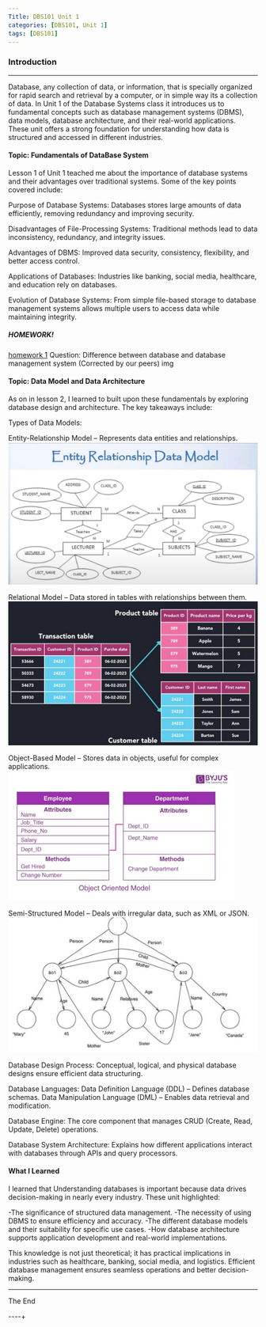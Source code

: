 ```yaml
---
Title: DBS101 Unit 1
categories: [DBS101, Unit 1]
tags: [DBS101]
---
```


### Introduction
----
Database, any collection of data, or information, that is specially organized for rapid search and retrieval by a computer, or in simple way its a collection of data. In Unit 1 of the Database Systems class it introduces us to fundamental concepts such as database management systems (DBMS), data models, database architecture, and their real-world applications. These unit offers a strong foundation for understanding how data is structured and accessed in different industries.

#### Topic: Fundamentals of DataBase System
Lesson 1 of Unit 1 teached me about the importance of database systems and their advantages over traditional systems.
Some of the key points covered include:

Purpose of Database Systems: Databases stores large amounts of data efficiently, removing redundancy and improving security.

Disadvantages of File-Processing Systems: Traditional methods lead to data inconsistency, redundancy, and integrity issues.

Advantages of DBMS: Improved data security, consistency, flexibility, and better access control.

Applications of Databases: Industries like banking, social media, healthcare, and education rely on databases.

Evolution of Database Systems: From simple file-based storage to database management 
systems allows multiple users to access data while maintaining integrity.

##### HOMEWORK!
[homework 1](../hw1.jpg)
Question: Difference between database and database management system (Corrected by our peers)
img

#### Topic: Data Model and Data Architecture
As on in lesson 2, I learned to built upon these fundamentals by exploring database design and architecture. The key takeaways include:

Types of Data Models:

Entity-Relationship Model – Represents data entities and relationships.
![alt text](<../Entity Data model.png>)

Relational Model – Data stored in tables with relationships between them.
![alt text](<../Relational DM.png>)

Object-Based Model – Stores data in objects, useful for complex applications.
![alt text](<../Object Based DM.png>)

Semi-Structured Model – Deals with irregular data, such as XML or JSON.
![alt text](<../Semi DM.png>)

Database Design Process: Conceptual, logical, and physical database designs ensure efficient data structuring.

Database Languages:
Data Definition Language (DDL) – Defines database schemas.
Data Manipulation Language (DML) – Enables data retrieval and modification.

Database Engine: The core component that manages CRUD (Create, Read, Update, Delete) operations.

Database System Architecture: Explains how different applications interact with databases through APIs and query processors.

#### What I Learned
I learned that Understanding databases is important because data drives decision-making in nearly every industry. These unit highlighted:

-The significance of structured data management.
-The necessity of using DBMS to ensure efficiency and accuracy.
-The different database models and their suitability for specific use cases.
-How database architecture supports application development and real-world implementations.

This knowledge is not just theoretical; it has practical implications in industries such as healthcare, banking, social media, and logistics. Efficient database management ensures seamless operations and better decision-making.

----
The End 

----+